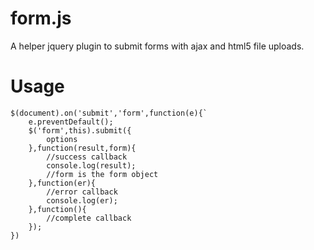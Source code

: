 # form.js
A helper jquery plugin to submit forms with ajax and html5 file uploads.

# Usage
```
$(document).on('submit','form',function(e){`
	e.preventDefault();
	$('form',this).submit({
    	options
  	},function(result,form){
    	//success callback
    	console.log(result);
    	//form is the form object
  	},function(er){
    	//error callback
    	console.log(er);
  	},function(){
    	//complete callback
  	});
})
```
